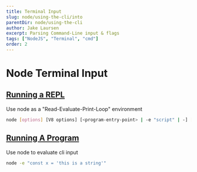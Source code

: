 ```yaml
---
title: Terminal Input
slug: node/using-the-cli/into
parentDir: node/using-the-cli
author: Jake Laursen
excerpt: Parsing Command-Line input & flags
tags: ["NodeJS", "Terminal", "cmd"]
order: 2
---
```


# Node Terminal Input
## [Running a REPL](/node/terminal-input/repl)
Use node as a "Read-Evaluate-Print-Loop" environment
```bash  
node [options] [V8 options] [<program-entry-point> | -e "script" | -] [--] [arguments]  
```

## [Running A Program](/node/terminal-input/cmd-entrypoint)  
Use node to evaluate cli input  
```bash
node -e "const x = 'this is a string'"
```